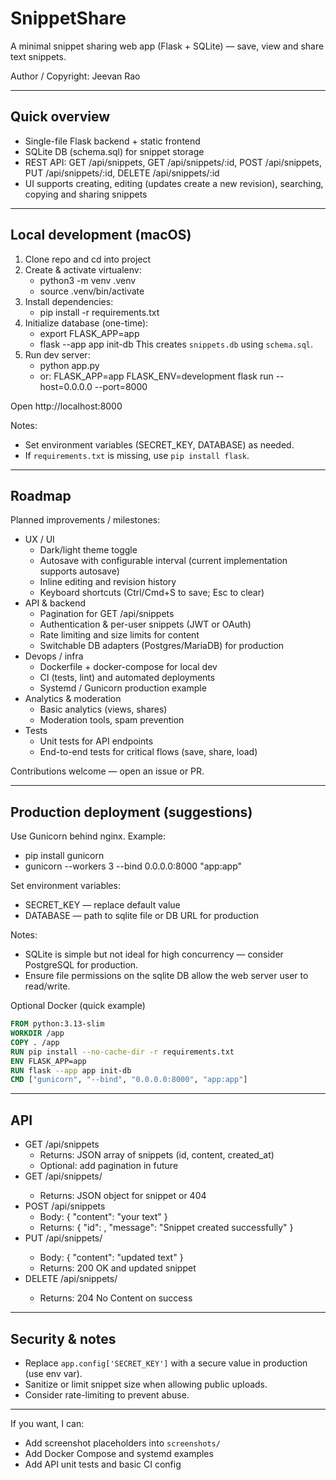 # SnippetShare

A minimal snippet sharing web app (Flask + SQLite) — save, view and share text snippets.

Author / Copyright: Jeevan Rao

---

## Quick overview
- Single-file Flask backend + static frontend
- SQLite DB (schema.sql) for snippet storage
- REST API: GET /api/snippets, GET /api/snippets/:id, POST /api/snippets, PUT /api/snippets/:id, DELETE /api/snippets/:id
- UI supports creating, editing (updates create a new revision), searching, copying and sharing snippets

---


## Local development (macOS)

1. Clone repo and cd into project
2. Create & activate virtualenv:
   - python3 -m venv .venv
   - source .venv/bin/activate
3. Install dependencies:
   - pip install -r requirements.txt
4. Initialize database (one-time):
   - export FLASK_APP=app
   - flask --app app init-db
   This creates `snippets.db` using `schema.sql`.
5. Run dev server:
   - python app.py
   - or: FLASK_APP=app FLASK_ENV=development flask run --host=0.0.0.0 --port=8000

Open http://localhost:8000

Notes:
- Set environment variables (SECRET_KEY, DATABASE) as needed.
- If `requirements.txt` is missing, use `pip install flask`.

---

## Roadmap

Planned improvements / milestones:
- UX / UI
  - Dark/light theme toggle
  - Autosave with configurable interval (current implementation supports autosave)
  - Inline editing and revision history
  - Keyboard shortcuts (Ctrl/Cmd+S to save; Esc to clear)
- API & backend
  - Pagination for GET /api/snippets
  - Authentication & per-user snippets (JWT or OAuth)
  - Rate limiting and size limits for content
  - Switchable DB adapters (Postgres/MariaDB) for production
- Devops / infra
  - Dockerfile + docker-compose for local dev
  - CI (tests, lint) and automated deployments
  - Systemd / Gunicorn production example
- Analytics & moderation
  - Basic analytics (views, shares)
  - Moderation tools, spam prevention
- Tests
  - Unit tests for API endpoints
  - End-to-end tests for critical flows (save, share, load)

Contributions welcome — open an issue or PR.

---

## Production deployment (suggestions)

Use Gunicorn behind nginx. Example:

- pip install gunicorn
- gunicorn --workers 3 --bind 0.0.0.0:8000 "app:app"

Set environment variables:
- SECRET_KEY — replace default value
- DATABASE — path to sqlite file or DB URL for production

Notes:
- SQLite is simple but not ideal for high concurrency — consider PostgreSQL for production.
- Ensure file permissions on the sqlite DB allow the web server user to read/write.

Optional Docker (quick example)
```dockerfile
FROM python:3.13-slim
WORKDIR /app
COPY . /app
RUN pip install --no-cache-dir -r requirements.txt
ENV FLASK_APP=app
RUN flask --app app init-db
CMD ["gunicorn", "--bind", "0.0.0.0:8000", "app:app"]
```

---

## API

- GET /api/snippets
  - Returns: JSON array of snippets (id, content, created_at)
  - Optional: add pagination in future
- GET /api/snippets/<id>
  - Returns: JSON object for snippet or 404
- POST /api/snippets
  - Body: { "content": "your text" }
  - Returns: { "id": <newId>, "message": "Snippet created successfully" }
- PUT /api/snippets/<id>
  - Body: { "content": "updated text" }
  - Returns: 200 OK and updated snippet
- DELETE /api/snippets/<id>
  - Returns: 204 No Content on success

---

## Security & notes
- Replace `app.config['SECRET_KEY']` with a secure value in production (use env var).
- Sanitize or limit snippet size when allowing public uploads.
- Consider rate-limiting to prevent abuse.

---

If you want, I can:
- Add screenshot placeholders into `screenshots/`
- Add Docker Compose and systemd examples
- Add API unit tests and basic CI config